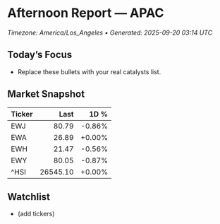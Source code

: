 # Afternoon Report — APAC
_Timezone: America/Los_Angeles • Generated: 2025-09-20 03:14 UTC_

## Today’s Focus
- Replace these bullets with your real catalysts list.

## Market Snapshot
| Ticker | Last | 1D % |
|---|---:|---:|
| EWJ | 80.79 | -0.86% |
| EWA | 26.89 | +0.00% |
| EWH | 21.47 | -0.56% |
| EWY | 80.05 | -0.87% |
| ^HSI | 26545.10 | +0.00% |

## Watchlist
- (add tickers)
